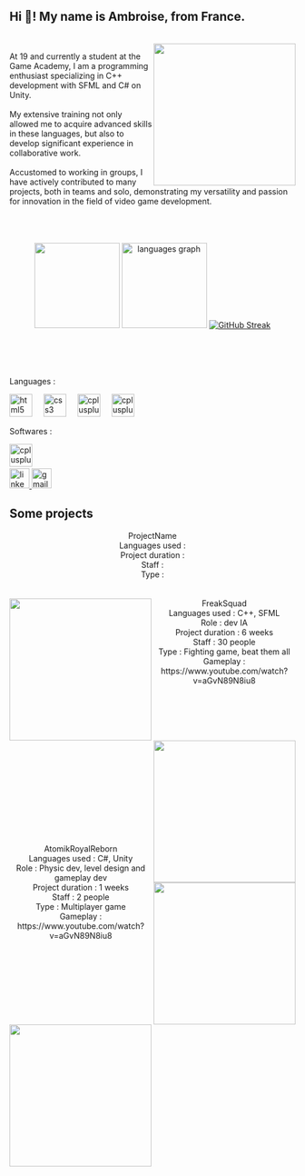 <h2 align="left">Hi 👋! My name is Ambroise, from France.</h2>

<br clear="both">
<img align="right" height="250" src="https://lh3.googleusercontent.com/pw/AP1GczNk0ySnw-Owp4XKrMjABSWAeTJ5y6iEl8E0BEK2XzAQCS0yxDxxmn5KJ_0brH39kVMq9ov2N4YXR_vd5HNaf_tYoJ2swbOHbXE8_-jFY5Wc1bBFcHzsDDtSE29kFEd6gHlbA9xWXINcP8mJwZ645SZYlzE9eax9b76cs9azeU3-sSoSkEm-JcqtPyiKgwrrdCuSDO9GKTf4xMQ2TOGkouYVJQqu8DjvYaBOsvQLDOeilJI4VTF9dKPEIK_hdi0cn2j0dIyheg9VJiNWpBTT2MvOmTnF7JoJ0nCdhIfUy8puS05C-ki2CZtb3uWeI9slCDzAuiM0kZ0W4AZAb_gRnRnfWBBA95xXvJywIGzYWWRIhNQ5GUK2sXxR6Ig5hI0BYX4xBkCfaTrz3Gtmf32c37zPu-cAPQlybeyTKMtmFcPUwLQ2D6GGBmZbWXIl2Koy8Vu-YD3aR8JIaDJRqx_DlvE78mveUJhHCVcS7-VFRIGPgBFCbzpW6fXyMK9TtGSKIOQFH0Vm7dsCPiKaYrMHGBkbGEeEkRLsi2aWUxeGVXz0zINWwAliESVJpPu-0WX25mShgD8TwIjC29BvLDSNOTLDHET8284HPNB_X8yHUrUB5L0eLQ9yyZ33OZ3nEGuPfc4L9p6zkTLl0DZ3CRfNBp305CHBbE1QGlfklJH4WEN_ohJjgwEU7uRnHoAKbzCBA8EaYVkGmT3Zqcghd3mVth9TtZIdYWLsoArfsdNWEQVT5DWwnxu77YQMrJCyTFR0ixV4Ljzx5MOv05M91DmwiSP379YXkp5mrOFmMcOMD6qHBJJQXxwFp4VdDpiiaPfTK5lr_BKJOgE5dgIUmtujUVnm-zYaYHSZNRip3T2VWAMVuZtdt81dNBNH_hKbFZo_HaPqkoRN4D-0f5vZy6HWChMd8y4=w296-h296-s-no-gm?authuser=0"  />

<h8 align="left">At 19 and currently a student at the Game Academy, I am a programming enthusiast specializing in C++ development with SFML and C# on Unity.<br><br>My extensive training not only allowed me to acquire advanced skills in these languages, but also to develop significant experience in collaborative work.<br><br>Accustomed to working in groups, I have actively contributed to many projects, both in teams and solo, demonstrating my versatility and passion for innovation in the field of video game development.<br><br><br><br></h8>
<div align="center">
 
  <img src="https://github-readme-stats.vercel.app/api?username=poulpux&show_icons=true&show_icons=true&locale=en&hide_title=false&layout=compact&card_width=320&langs_count=5&theme=dracula&hide_border=false" height="150"  />
  <img src="https://github-readme-stats.vercel.app/api/top-langs/?username=poulpux&show_icons=true&locale=en&hide_title=false&layout=compact&card_width=320&langs_count=5&theme=dracula&hide_border=false" height="150" alt="languages graph"  />
  <a href="https://git.io/streak-stats"><img src="https://github-readme-streak-stats-one-henna.vercel.app?user=Poulpux&theme=dracula" alt="GitHub Streak" /></a>

 

</div>

<br clear="both">
<br><br><br>
<p align="left">Languages :</p>

<div align="left">
  <img src="https://skillicons.dev/icons?i=py" height="40" alt="html5 logo"  />
  <img width="12" />
  <img src="https://skillicons.dev/icons?i=c" height="40" alt="css3 logo"  />
  <img width="12" />
  <img src="https://skillicons.dev/icons?i=cpp" height="40" alt="cplusplus logo"  />
  <img width="12" />
  <img src="https://skillicons.dev/icons?i=cs" height="40" alt="cplusplus logo"  />

</div>

<p align="left">Softwares :</p>

<div align="left">
    <img src="https://skillicons.dev/icons?i=unity" height="40" alt="cplusplus logo"  />
  <img width="12" />
  
</div>

<div align="left">
  <a href="ambroise.marquet@gmail.com" target="_blank">
    <img src="https://img.shields.io/static/v1?message=LinkedIn&logo=linkedin&label=&color=0077B5&logoColor=white&labelColor=&style=for-the-badge" height="35" alt="linkedin logo"  />
  </a>
  <a href="ambroise.marquet@gmail.com" target="_blank">
    <img src="https://img.shields.io/static/v1?message=Gmail&logo=gmail&label=&color=D14836&logoColor=white&labelColor=&style=for-the-badge" height="35" alt="gmail logo"  />
  </a>
</div>

<h2 align="left">Some projects</h2>
<div align="center">
<h12 align="left">
 ProjectName<br>
Languages used : <br>
Project duration : <br>
Staff : <br>
Type :  <br>
</div>
 <br><br>
 <img align="left" height="250" src="https://i.ytimg.com/vi/aGvN89N8iu8/maxresdefault.jpg"  />

<div align="center">
FreakSquad<br>
Languages used : C++, SFML<br>
Role : dev IA<br>
Project duration : 6 weeks<br>
Staff : 30 people<br>
Type : Fighting game, beat them all <br>
Gameplay : https://www.youtube.com/watch?v=aGvN89N8iu8<br><br>

<img align="right" height="250" src="https://lh3.googleusercontent.com/pw/AP1GczN5u6HTna0dyFdA6IF6agJV7gUt-Huw-A6wc5AAm2thVAmKQCT0zu-aISv-wVug7V3WIPgzziVZatuGtmgmZf4Wxp9jWe32n4MFjXdava6QnweL02KtJuaMKm-Y8X7WO6sQYNy6fZLIH8Rf1iDw40hr4lKvEbl4fLdL3Jq9qFiD8VfncSWeY5EJQ23UFgBcNniscfG-NubuWV2iZNmHG3FVwL18isd_IE-o9W8JGdINTP21lIPWBbzkR7m-H5fQfYQyY8yLBDHurvA-W7YaC2Ao-EO2lp2D0b2OxwYSXBv7caD_i0uKrRfgVi1CVfXgCjZUdnCfBKPXRaYVCGp5-c_tJ5tt5iLli4fZfg6j23CQfa_xnewbWw0p3Rd5Qj7jiVA0fcRwte3mQMOvHKVZMGi54LSnsP8Cnjff8YbKmuExAYQ5PIee-JQbh7olD-Skdxvf-6RNj6lxZoCoLxss4Q6eCK_0KDuSIF3UTx8sojSd6Hg2rTXUll46FmtZc2DMICbMlD2b2l1baANvPK7rMzbuIEjLc11G014YY-nD8dh51bOJx1hpY2K5xy6nnDRBSuP7bJ5r1lj3iJ8e4eMxosl7ldWFvYvKBLmD-5FJBSVrQghRDvE5_uzk1uR6NLKInKPby6JyuR_ODdnQWVfEJcytxvbaTJDRRA47p_5n0qb5_lDaD12WB_UBSsefYHoBDbiUMlNU6src7i2y1y22xlY7F5XNfvrGltpvJUyz8NjXYQ8h_rW3oBnqxjFsuXGcCl7g_SHvwL7rqyLtn-O4Cp28XRceQeVq7H3_YdSjIo-LoRmN2xdrwBQZxNNRf207TJcHODlUfwwDedt3Z75ExUaMrQPQFGFY0HDGgFnYyExYXc-7xphl8Ij5Ful8EF8fl58rzHGQ31MxCfXe_qNe2lZaTA=w1317-h684-s-no-gm?authuser=0"  />

<br><br> <br><br>  <br><br>  <br><br>  <br><br>  <br>
<h2 align="left"></h2>
<br> 

 <img align="right" height="250" src="https://i.ytimg.com/vi/aGvN89N8iu8/maxresdefault.jpg"  />
AtomikRoyalReborn<br>
Languages used : C#, Unity<br>
Role : Physic dev, level design and gameplay dev<br>
Project duration : 1 weeks<br>
Staff : 2 people<br>
Type : Multiplayer game <br>
Gameplay : https://www.youtube.com/watch?v=aGvN89N8iu8<br><br>
<img align="left" height="250" src="https://lh3.googleusercontent.com/pw/AP1GczN5u6HTna0dyFdA6IF6agJV7gUt-Huw-A6wc5AAm2thVAmKQCT0zu-aISv-wVug7V3WIPgzziVZatuGtmgmZf4Wxp9jWe32n4MFjXdava6QnweL02KtJuaMKm-Y8X7WO6sQYNy6fZLIH8Rf1iDw40hr4lKvEbl4fLdL3Jq9qFiD8VfncSWeY5EJQ23UFgBcNniscfG-NubuWV2iZNmHG3FVwL18isd_IE-o9W8JGdINTP21lIPWBbzkR7m-H5fQfYQyY8yLBDHurvA-W7YaC2Ao-EO2lp2D0b2OxwYSXBv7caD_i0uKrRfgVi1CVfXgCjZUdnCfBKPXRaYVCGp5-c_tJ5tt5iLli4fZfg6j23CQfa_xnewbWw0p3Rd5Qj7jiVA0fcRwte3mQMOvHKVZMGi54LSnsP8Cnjff8YbKmuExAYQ5PIee-JQbh7olD-Skdxvf-6RNj6lxZoCoLxss4Q6eCK_0KDuSIF3UTx8sojSd6Hg2rTXUll46FmtZc2DMICbMlD2b2l1baANvPK7rMzbuIEjLc11G014YY-nD8dh51bOJx1hpY2K5xy6nnDRBSuP7bJ5r1lj3iJ8e4eMxosl7ldWFvYvKBLmD-5FJBSVrQghRDvE5_uzk1uR6NLKInKPby6JyuR_ODdnQWVfEJcytxvbaTJDRRA47p_5n0qb5_lDaD12WB_UBSsefYHoBDbiUMlNU6src7i2y1y22xlY7F5XNfvrGltpvJUyz8NjXYQ8h_rW3oBnqxjFsuXGcCl7g_SHvwL7rqyLtn-O4Cp28XRceQeVq7H3_YdSjIo-LoRmN2xdrwBQZxNNRf207TJcHODlUfwwDedt3Z75ExUaMrQPQFGFY0HDGgFnYyExYXc-7xphl8Ij5Ful8EF8fl58rzHGQ31MxCfXe_qNe2lZaTA=w1317-h684-s-no-gm?authuser=0"  />

 <br><br>
</div>



